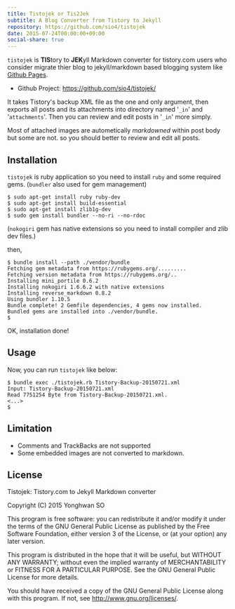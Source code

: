 ```yaml
---
title: Tistojek or Tis2Jek
subtitle: A Blog Converter from Tistory to Jekyll
repository: https://github.com/sio4/tistojek
date: 2015-07-24T00:00:00+09:00
social-share: true
---
```

`tistojek` is **TIS**tory to **JEK**yll Markdown converter for
tistory.com users who consider migrate thier blog to jekyll/markdown
based blogging system like [Github Pages](https://pages.github.com/).

* Github Project: <https://github.com/sio4/tistojek/>

It takes Tistory's backup XML file as the one and only argument,
then exports all posts and its attachments into directory named
'`_in`' and '`attachments`'. Then you can review and edit posts
in '`_in`' more simply.

Most of attached images are autometically _markdowned_ within post
body but some are not. so you should better to review and edit all
posts.

## Installation

`tistojek` is ruby application so you need to install `ruby` and
some required gems. (`bundler` also used for gem management)

```console
$ sudo apt-get install ruby ruby-dev
$ sudo apt-get install build-essential
$ sudo apt-get install zlib1g-dev
$ sudo gem install bundler --no-ri --no-rdoc
```

(`nokogiri` gem has native extensions so you need to install compiler
and zlib dev files.)

then,

```console
$ bundle install --path ./vendor/bundle
Fetching gem metadata from https://rubygems.org/.........
Fetching version metadata from https://rubygems.org/..
Installing mini_portile 0.6.2
Installing nokogiri 1.6.6.2 with native extensions
Installing reverse_markdown 0.8.2
Using bundler 1.10.5
Bundle complete! 2 Gemfile dependencies, 4 gems now installed.
Bundled gems are installed into ./vendor/bundle.
$ 
```

OK, installation done!

## Usage

Now, you can run `tistojek` like below:

```console
$ bundle exec ./tistojek.rb Tistory-Backup-20150721.xml 
Input: Tistory-Backup-20150721.xml
Read 7751254 Byte from Tistory-Backup-20150721.xml.
<...>
$ 
```

## Limitation

* Comments and TrackBacks are not supported
* Some embedded images are not converted to markdown.

## License

Tistojek: Tistory.com to Jekyll Markdown converter

Copyright (C) 2015  Yonghwan SO

This program is free software: you can redistribute it and/or modify
it under the terms of the GNU General Public License as published by
the Free Software Foundation, either version 3 of the License, or
(at your option) any later version.

This program is distributed in the hope that it will be useful,
but WITHOUT ANY WARRANTY; without even the implied warranty of
MERCHANTABILITY or FITNESS FOR A PARTICULAR PURPOSE.  See the
GNU General Public License for more details.

You should have received a copy of the GNU General Public License
along with this program.  If not, see <http://www.gnu.org/licenses/>.

